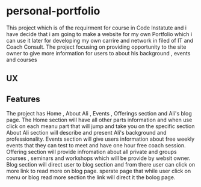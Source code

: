 # personal-portfolio

This project which is of the requirment for course in Code Instatute and i have decide that i am going to make a website for my own
Portfolio which i can use it later for developing my own carrire and network in filed of IT  and Coach Consult.
The project focusing on providing opportunity to the site owner to give more information for users to about his background , events and courses


## UX


## Features

The project  has Home , About Ali , Events , Offerings section and Ali's blog page.
The Home section will have all other parts information and when use click on each meanu part that will jump and take you on the specific section
About Ali section will describe and present Ali's background and professionality.
Events section will give users information about free weekly events that they can test to meet and have one hour free coach session.
Offering section will provide infromation about all private and groups courses , seminars and workshops which will be provide by websit owner. 
 Blog section will direct user to blog section and from there user can click on more link to read more on blog page. sperate page that while user click on menu or blog read more section the link will direct it the bolog page.
